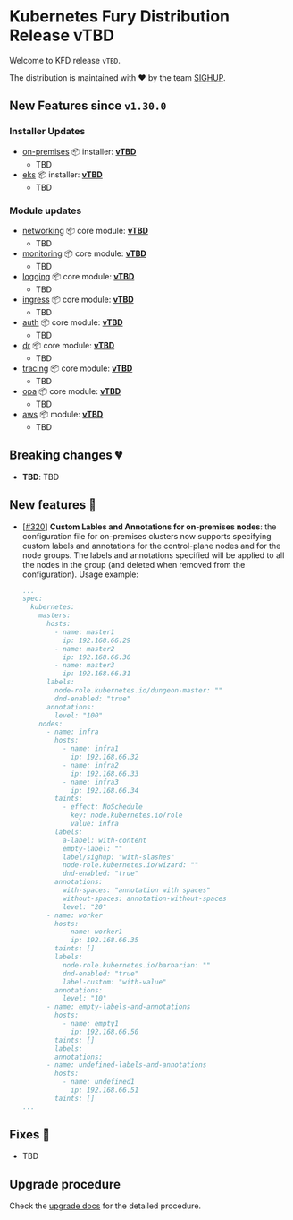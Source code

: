 # Kubernetes Fury Distribution Release vTBD

Welcome to KFD release `vTBD`.

The distribution is maintained with ❤️ by the team [SIGHUP](https://sighup.io/).

## New Features since `v1.30.0`

### Installer Updates

- [on-premises](https://github.com/sighupio/fury-kubernetes-on-premises) 📦 installer: [**vTBD**](https://github.com/sighupio/fury-kubernetes-on-premises/releases/tag/vTBD)
  - TBD
- [eks](https://github.com/sighupio/fury-eks-installer) 📦 installer: [**vTBD**](https://github.com/sighupio/fury-eks-installer/releases/tag/vTBD)
  - TBD

### Module updates

- [networking](https://github.com/sighupio/fury-kubernetes-networking) 📦 core module: [**vTBD**](https://github.com/sighupio/fury-kubernetes-networking/releases/tag/vTBD)
  - TBD
- [monitoring](https://github.com/sighupio/fury-kubernetes-monitoring) 📦 core module: [**vTBD**](https://github.com/sighupio/fury-kubernetes-monitoring/releases/tag/vTBD)
  - TBD
- [logging](https://github.com/sighupio/fury-kubernetes-logging) 📦 core module: [**vTBD**](https://github.com/sighupio/fury-kubernetes-logging/releases/tag/vTBD)
  - TBD
- [ingress](https://github.com/sighupio/fury-kubernetes-ingress) 📦 core module: [**vTBD**](https://github.com/sighupio/fury-kubernetes-ingress/releases/tag/vTBD)
  - TBD
- [auth](https://github.com/sighupio/fury-kubernetes-auth) 📦 core module: [**vTBD**](https://github.com/sighupio/fury-kubernetes-auth/releases/tag/vTBD)
  - TBD
- [dr](https://github.com/sighupio/fury-kubernetes-dr) 📦 core module: [**vTBD**](https://github.com/sighupio/fury-kubernetes-dr/releases/tag/vTBD)
  - TBD
- [tracing](https://github.com/sighupio/fury-kubernetes-tracing) 📦 core module: [**vTBD**](https://github.com/sighupio/fury-kubernetes-tracing/releases/tag/vTBD)
  - TBD
- [opa](https://github.com/sighupio/fury-kubernetes-opa) 📦 core module: [**vTBD**](https://github.com/sighupio/fury-kubernetes-opa/releases/tag/vTBD)
  - TBD
- [aws](https://github.com/sighupio/fury-kubernetes-aws) 📦 module: [**vTBD**](https://github.com/sighupio/fury-kubernetes-aws/releases/tag/vTBD)
  - TBD

## Breaking changes 💔

- **TBD**: TBD

## New features 🌟

- [[#320](https://github.com/sighupio/fury-distribution/pull/320)] **Custom Lables and Annotations for on-premises nodes**: the configuration file for on-premises clusters now supports specifying custom labels and annotations for the control-plane nodes and for the node groups. The labels and annotations specified will be applied to all the nodes in the group (and deleted when removed from the configuration). Usage example:

  ```yaml
  ...
  spec:
    kubernetes:
      masters:
        hosts:
          - name: master1
            ip: 192.168.66.29
          - name: master2
            ip: 192.168.66.30
          - name: master3
            ip: 192.168.66.31
        labels:
          node-role.kubernetes.io/dungeon-master: ""
          dnd-enabled: "true"
        annotations:
          level: "100"
      nodes:
        - name: infra
          hosts:
            - name: infra1
              ip: 192.168.66.32
            - name: infra2
              ip: 192.168.66.33
            - name: infra3
              ip: 192.168.66.34
          taints:
            - effect: NoSchedule
              key: node.kubernetes.io/role
              value: infra
          labels:
            a-label: with-content
            empty-label: ""
            label/sighup: "with-slashes"
            node-role.kubernetes.io/wizard: ""
            dnd-enabled: "true"
          annotations:
            with-spaces: "annotation with spaces"
            without-spaces: annotation-without-spaces
            level: "20"
        - name: worker
          hosts:
            - name: worker1
              ip: 192.168.66.35
          taints: []
          labels:
            node-role.kubernetes.io/barbarian: ""
            dnd-enabled: "true"
            label-custom: "with-value"
          annotations:
            level: "10"
        - name: empty-labels-and-annotations
          hosts:
            - name: empty1
              ip: 192.168.66.50
          taints: []
          labels:
          annotations:
        - name: undefined-labels-and-annotations
          hosts:
            - name: undefined1
              ip: 192.168.66.51
          taints: []
  ...
  ```

## Fixes 🐞

- TBD
<!-- Example:
- [[#264](https://github.com/sighupio/fury-distribution/pull/264)] Hubble UI: now is shown in the right group in the Directory
-->

## Upgrade procedure

Check the [upgrade docs](https://docs.kubernetesfury.com/docs/upgrades/upgrades) for the detailed procedure.
